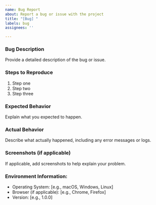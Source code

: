 ```yaml
---
name: Bug Report
about: Report a bug or issue with the project
title: "[Bug] "
labels: bug
assignees: ''

---
```


### Bug Description

Provide a detailed description of the bug or issue.


### Steps to Reproduce

1. Step one
2. Step two
3. Step three

### Expected Behavior

Explain what you expected to happen.


### Actual Behavior

Describe what actually happened, including any error messages or logs.


### Screenshots (if applicable)

If applicable, add screenshots to help explain your problem.


### Environment Information:

- Operating System: [e.g., macOS, Windows, Linux]
- Browser (if applicable): [e.g., Chrome, Firefox]
- Version: [e.g., 1.0.0]
